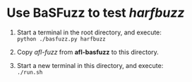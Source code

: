 # Use BaSFuzz to test _harfbuzz_

1. Start a terminal in the root directory, and execute:  
`python ./basfuzz.py harfbuzz`

2. Copy _afl-fuzz_ from **afl-basfuzz** to this directory.

3. Start a new terminal in this directory, and execute:  
`./run.sh`